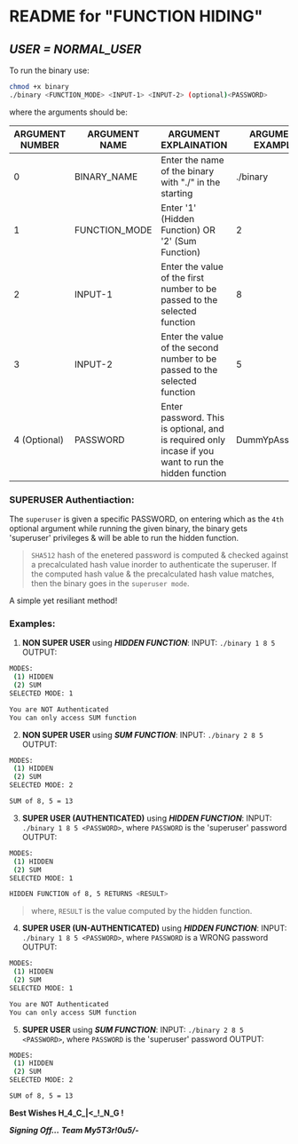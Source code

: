 # README for "FUNCTION HIDING"
## _USER = NORMAL_USER_

To run the binary use:
```sh
chmod +x binary
./binary <FUNCTION_MODE> <INPUT-1> <INPUT-2> (optional)<PASSWORD>
```
where the arguments should be:

| ARGUMENT NUMBER | ARGUMENT NAME | ARGUMENT EXPLAINATION |  ARGUMENT EXAMPLE |
| ------ | ------ | ------ | ------ | 
| 0 | BINARY_NAME | Enter the name of the binary with "./" in the starting | ./binary | 
| 1 | FUNCTION_MODE | Enter '1' (Hidden Function) OR '2' (Sum Function) | 2 | 
| 2 | INPUT-1 | Enter the value of the first number to be passed to the selected function | 8 | 
| 3 | INPUT-2 | Enter the value of the second number to be passed to the selected function | 5 | 
| 4 (Optional) | PASSWORD | Enter password. This is optional, and is required only incase if you want to run the hidden function | DummYpAssWoRD | 

### SUPERUSER Authentiaction:

The `superuser` is given a specific PASSWORD, on entering which as the `4th` optional argument while running the given binary, the binary gets 'superuser' privileges & will be able to run the hidden function.

> `SHA512` hash of the enetered password is computed & checked against a precalculated hash value inorder to authenticate the superuser. 
> If the computed hash value & the precalculated hash value matches, then the binary goes in the `superuser mode`. 

A simple yet resiliant method!

### Examples:
1) **NON SUPER USER** using ***HIDDEN FUNCTION***:
INPUT: ```./binary 1 8 5```
OUTPUT:
```sh
MODES: 
 (1) HIDDEN
 (2) SUM
SELECTED MODE: 1

You are NOT Authenticated
You can only access SUM function
```
2) **NON SUPER USER** using ***SUM FUNCTION***:
INPUT: ```./binary 2 8 5```
OUTPUT: 
```sh
MODES: 
 (1) HIDDEN
 (2) SUM
SELECTED MODE: 2

SUM of 8, 5 = 13
```
3) **SUPER USER (AUTHENTICATED)** using ***HIDDEN FUNCTION***:
INPUT: ```./binary 1 8 5 <PASSWORD>```, where `PASSWORD` is the 'superuser' password
OUTPUT: 
```sh
MODES: 
 (1) HIDDEN
 (2) SUM
SELECTED MODE: 1

HIDDEN FUNCTION of 8, 5 RETURNS <RESULT>
```
> where, `RESULT` is the value computed by the hidden function.

4) **SUPER USER (UN-AUTHENTICATED)** using ***HIDDEN FUNCTION***:
INPUT: ```./binary 1 8 5 <PASSWORD>```, where `PASSWORD` is a WRONG password
OUTPUT: 
```sh
MODES: 
 (1) HIDDEN
 (2) SUM
SELECTED MODE: 1

You are NOT Authenticated
You can only access SUM function
```

5) **SUPER USER** using ***SUM FUNCTION***:
INPUT: ```./binary 2 8 5 <PASSWORD>```, where `PASSWORD` is the 'superuser' password
OUTPUT: 
```sh
MODES: 
 (1) HIDDEN
 (2) SUM
SELECTED MODE: 2

SUM of 8, 5 = 13
```


**Best Wishes H_4_C_|<_!_N_G !**

***Signing Off...***
***Team My5T3r!0u5/-***
